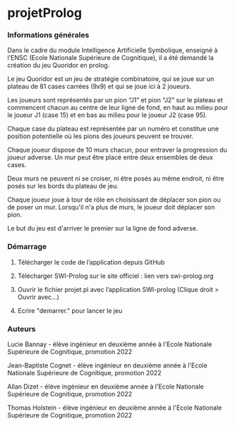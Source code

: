 # projetProlog

### Informations générales

Dans le cadre du module Intelligence Artificielle Symbolique, enseigné à l'ENSC (Ecole Nationale Supérieure de Cognitique), il a été demandé la création du jeu Quoridor en prolog.

Le jeu Quoridor est un jeu de stratégie combinatoire, qui se joue sur un plateau de 81 cases carrées (9x9) et qui se joue ici à 2 joueurs.

Les joueurs sont représentés par un pion “J1” et pion “J2” sur le plateau et commencent chacun au centre de leur ligne de fond, en haut au milieu pour le joueur J1 (case 15) et en bas au milieu pour le joueur J2 (case 95).

Chaque case du plateau est représentée par un numéro et constitue une position potentielle où les pions des joueurs peuvent se trouver.

Chaque joueur dispose de 10 murs chacun, pour entraver la progression du joueur adverse. Un mur peut être placé entre deux ensembles de deux cases.

Deux murs ne peuvent ni se croiser, ni être posés au même endroit, ni être posés sur les bords du plateau de jeu.

Chaque joueur joue à tour de rôle en choisissant de déplacer son pion ou de poser un mur. Lorsqu'il n'a plus de murs, le joueur doit déplacer son pion.

Le but du jeu est d'arriver le premier sur la ligne de fond adverse.

### Démarrage

1. Télécharger le code de l’application depuis GitHub

2. Télécharger SWI-Prolog sur le site officiel : lien vers swi-prolog.org

3. Ouvrir le fichier projet.pl avec l’application SWI-prolog (Clique droit > Ouvrir avec...)

4. Ecrire "demarrer." pour lancer le jeu

### Auteurs

Lucie Bannay - élève ingénieur en deuxième année à l'Ecole Nationale Supérieure de Cognitique, promotion 2022

Jean-Baptiste Cognet - élève ingénieur en deuxième année à l'Ecole Nationale Supérieure de Cognitique, promotion 2022

Allan Dizet - élève ingénieur en deuxième année à l'Ecole Nationale Supérieure de Cognitique, promotion 2022

Thomas Holstein - élève ingénieur en deuxième année à l'Ecole Nationale Supérieure de Cognitique, promotion 2022
